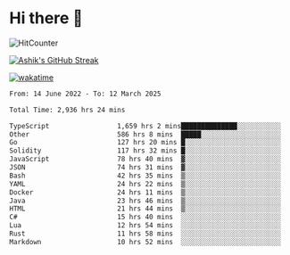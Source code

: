 # Hi there 👋

![HitCounter](https://hits.seeyoufarm.com/api/count/incr/badge.svg?url=https%3A%2F%2Fgithub.com%2Fashrhmn1212%2Fhit-counter)

<!-- ![Contribution Graph](https://github-readme-activity-graph.cyclic.app/graph?username=ashrhmn) -->


<!-- [![Top Langs](https://github-readme-stats.vercel.app/api/top-langs/?username=ashrhmn&layout=compact&theme=synthwave&langs_count=10&card_width=445)](https://github.com/anuraghazra/github-readme-stats) -->

[![Ashik's GitHub Streak](https://github-readme-streak-stats.herokuapp.com/?user=ashrhmn&theme=blood&fire=DD7F1C&background=151515&dates=9f9f9f&border=DD2727)](https://git.io/streak-stats)

<!-- ![Ashik's GitHub stats](https://github-readme-stats.vercel.app/api/?username=ashrhmn&show_icons=true&title_color=fff&icon_color=79ff97&text_color=9f9f9f&bg_color=151515) -->

[![wakatime](https://wakatime.com/badge/user/3df86613-ba63-4631-8e65-0ff18e7becad.svg)](https://wakatime.com/@3df86613-ba63-4631-8e65-0ff18e7becad)

<!--START_SECTION:waka-->

```txt
From: 14 June 2022 - To: 12 March 2025

Total Time: 2,936 hrs 24 mins

TypeScript                 1,659 hrs 2 mins██████████████░░░░░░░░░░░   56.50 %
Other                      586 hrs 8 mins  █████░░░░░░░░░░░░░░░░░░░░   19.96 %
Go                         127 hrs 20 mins █░░░░░░░░░░░░░░░░░░░░░░░░   04.34 %
Solidity                   117 hrs 32 mins █░░░░░░░░░░░░░░░░░░░░░░░░   04.00 %
JavaScript                 78 hrs 40 mins  ▓░░░░░░░░░░░░░░░░░░░░░░░░   02.68 %
JSON                       74 hrs 31 mins  ▓░░░░░░░░░░░░░░░░░░░░░░░░   02.54 %
Bash                       42 hrs 35 mins  ▒░░░░░░░░░░░░░░░░░░░░░░░░   01.45 %
YAML                       24 hrs 22 mins  ▒░░░░░░░░░░░░░░░░░░░░░░░░   00.83 %
Docker                     24 hrs 11 mins  ▒░░░░░░░░░░░░░░░░░░░░░░░░   00.82 %
Java                       23 hrs 46 mins  ▒░░░░░░░░░░░░░░░░░░░░░░░░   00.81 %
HTML                       21 hrs 44 mins  ▒░░░░░░░░░░░░░░░░░░░░░░░░   00.74 %
C#                         15 hrs 40 mins  ░░░░░░░░░░░░░░░░░░░░░░░░░   00.53 %
Lua                        12 hrs 54 mins  ░░░░░░░░░░░░░░░░░░░░░░░░░   00.44 %
Rust                       11 hrs 58 mins  ░░░░░░░░░░░░░░░░░░░░░░░░░   00.41 %
Markdown                   10 hrs 52 mins  ░░░░░░░░░░░░░░░░░░░░░░░░░   00.37 %
```

<!--END_SECTION:waka-->


<!--### Most Used Languages
<img src="https://wakatime.com/share/@ashrhmn/24ecb986-5bf8-4607-af7f-0aab08908d8c.png" />

### Favourite Tools
<img src="https://wakatime.com/share/@ashrhmn/f4e08015-f3bc-460a-9228-95a3ba11c604.png" />-->
